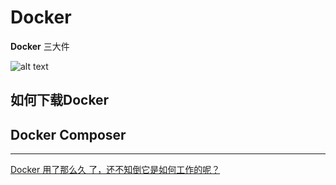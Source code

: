 # Docker

**Docker** 三大件

![alt text](/images/DOCKER-01-image-1.png)

## 如何下载Docker

## Docker Composer

---

[Docker 用了那么久 了，还不知倒它是如何工作的呢？](https://mp.weixin.qq.com/s/mX3qefeR1XzexhpgrB61QQ)
